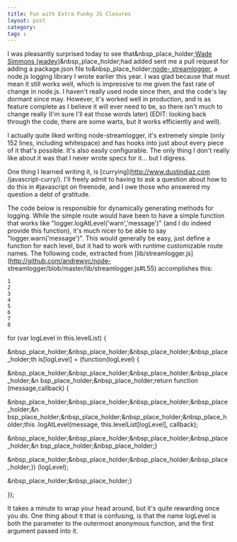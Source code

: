```yaml
---
title: Fun with Extra Funky JS Closures
layout: post
category: 
tags : 
---
```





I was pleasantly surprised today to see that&nbsp_place_holder;[Wade Simmons
(wadey)](http://github.com/wadey)&nbsp_place_holder;had added sent me a pull
request for adding a package.json file to&nbsp_place_holder;[node-
streamlogger](http://github.com/andrewvc/node-streamlogger), a node.js logging
library I wrote earlier this year. I was glad because that must mean it still
works well, which is impressive to me given the fast rate of change in
node.js. I haven't really used node since then, and the code's lay dormant
since may. However, it's worked well in production, and is as feature complete
as I believe it will ever need to be, so there isn't much to change really
(I'm sure I'll eat those words later) (EDIT: looking back through the code,
there are some warts, but it works efficiently and well).

I actually quite liked writing node-streamlogger, it's extremely simple (only
152 lines, including whitespace) and has hooks into just about every piece of
it that's possible. It's also easily configurable. The only thing I don't
really like about it was that I never wrote specs for it... but I digress.

One thing I learned writing it, is [currying](http://www.dustindiaz.com
/javascript-curry/). I'll freely admit to having to ask a question about how
to do this in #javascript on freenode, and I owe those who answered my
question a debt of gratitude.

The code below is responsible for dynamically generating methods for logging.
While the simple route would have been to have a simple function that works
like "logger.logAtLevel('warn','message')" (and I do indeed provide this
function), it's much nicer to be able to say "logger.warn('message')". This
would generally be easy, just define a function for each level, but it had to
work with runtime customizable route names. The following code, extracted from
[lib/streamlogger.js](http://github.com/andrewvc/node-
streamlogger/blob/master/lib/streamlogger.js#L55) accomplishes this:

    
    1
    2
    3
    4
    5
    6
    7
    8
    

for (var logLevel in this.levelList) {

&nbsp_place_holder;&nbsp_place_holder;&nbsp_place_holder;&nbsp_place_holder;th
is[logLevel] = (function(logLevel) {

&nbsp_place_holder;&nbsp_place_holder;&nbsp_place_holder;&nbsp_place_holder;&n
bsp_place_holder;&nbsp_place_holder;return function (message,callback) {

&nbsp_place_holder;&nbsp_place_holder;&nbsp_place_holder;&nbsp_place_holder;&n
bsp_place_holder;&nbsp_place_holder;&nbsp_place_holder;&nbsp_place_holder;this
.logAtLevel(message, this.levelList[logLevel], callback);

&nbsp_place_holder;&nbsp_place_holder;&nbsp_place_holder;&nbsp_place_holder;&n
bsp_place_holder;&nbsp_place_holder;}

&nbsp_place_holder;&nbsp_place_holder;&nbsp_place_holder;&nbsp_place_holder;})
(logLevel);

&nbsp_place_holder;&nbsp_place_holder;}

});

It takes a minute to wrap your head around, but it's quite rewarding once you
do. One thing about it that is confusing, is that the name logLevel is both
the parameter to the outermost anonymous function, and the first argument
passed into it.

